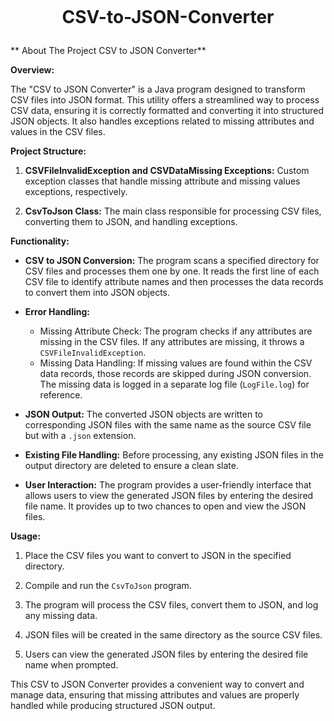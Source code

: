 
<h1 align="center">
  <br>
  
CSV-to-JSON-Converter
  <br>
</h1>


** About The Project CSV to JSON Converter**

**Overview:**

The "CSV to JSON Converter" is a Java program designed to transform CSV files into JSON format. This utility offers a streamlined way to process CSV data, ensuring it is correctly formatted and converting it into structured JSON objects. It also handles exceptions related to missing attributes and values in the CSV files.

**Project Structure:**

1. **CSVFileInvalidException and CSVDataMissing Exceptions:** Custom exception classes that handle missing attribute and missing values exceptions, respectively.

2. **CsvToJson Class:** The main class responsible for processing CSV files, converting them to JSON, and handling exceptions.

**Functionality:**

- **CSV to JSON Conversion:** The program scans a specified directory for CSV files and processes them one by one. It reads the first line of each CSV file to identify attribute names and then processes the data records to convert them into JSON objects.

- **Error Handling:**
  - Missing Attribute Check: The program checks if any attributes are missing in the CSV files. If any attributes are missing, it throws a `CSVFileInvalidException`.
  - Missing Data Handling: If missing values are found within the CSV data records, those records are skipped during JSON conversion. The missing data is logged in a separate log file (`LogFile.log`) for reference.

- **JSON Output:** The converted JSON objects are written to corresponding JSON files with the same name as the source CSV file but with a `.json` extension.

- **Existing File Handling:** Before processing, any existing JSON files in the output directory are deleted to ensure a clean slate.

- **User Interaction:** The program provides a user-friendly interface that allows users to view the generated JSON files by entering the desired file name. It provides up to two chances to open and view the JSON files.

**Usage:**

1. Place the CSV files you want to convert to JSON in the specified directory.

2. Compile and run the `CsvToJson` program.

3. The program will process the CSV files, convert them to JSON, and log any missing data.

4. JSON files will be created in the same directory as the source CSV files.

5. Users can view the generated JSON files by entering the desired file name when prompted.

This CSV to JSON Converter provides a convenient way to convert and manage data, ensuring that missing attributes and values are properly handled while producing structured JSON output.
